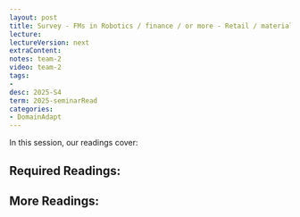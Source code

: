 ```yaml
---
layout: post
title: Survey - FMs in Robotics / finance / or more - Retail / material science / legal ? 
lecture: 
lectureVersion: next
extraContent: 
notes: team-2
video: team-2
tags:
- 
desc: 2025-S4
term: 2025-seminarRead
categories:
- DomainAdapt 
---
```



In this session, our readings cover: 

## Required Readings: 


  


## More Readings: 

